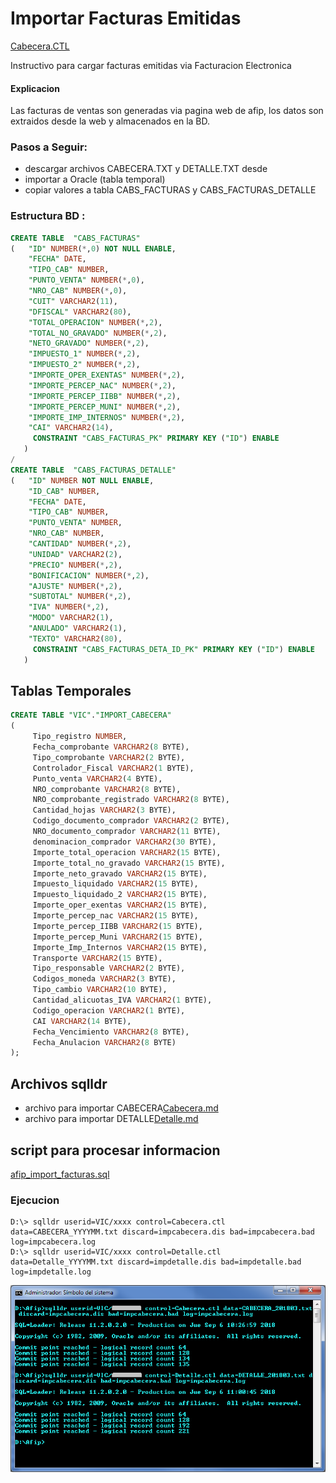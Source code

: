 # Importar Facturas Emitidas

[Cabecera.CTL](Afip/Cabecera.ctl)

Instructivo para cargar facturas emitidas via Facturacion Electronica

#### Explicacion
Las facturas de ventas son generadas via pagina web de afip, los datos son extraidos desde la web y almacenados en la BD.

### Pasos a Seguir:
- descargar archivos CABECERA.TXT y DETALLE.TXT desde 
- importar a Oracle (tabla temporal)
- copiar valores a tabla CABS_FACTURAS y CABS_FACTURAS_DETALLE 


### Estructura BD :
    
```SQL
CREATE TABLE  "CABS_FACTURAS" 
(	"ID" NUMBER(*,0) NOT NULL ENABLE, 
	"FECHA" DATE, 
	"TIPO_CAB" NUMBER, 
	"PUNTO_VENTA" NUMBER(*,0), 
	"NRO_CAB" NUMBER(*,0), 
	"CUIT" VARCHAR2(11), 
	"DFISCAL" VARCHAR2(80), 
	"TOTAL_OPERACION" NUMBER(*,2), 
	"TOTAL_NO_GRAVADO" NUMBER(*,2), 
	"NETO_GRAVADO" NUMBER(*,2), 
	"IMPUESTO_1" NUMBER(*,2), 
	"IMPUESTO_2" NUMBER(*,2), 
	"IMPORTE_OPER_EXENTAS" NUMBER(*,2), 
	"IMPORTE_PERCEP_NAC" NUMBER(*,2), 
	"IMPORTE_PERCEP_IIBB" NUMBER(*,2), 
	"IMPORTE_PERCEP_MUNI" NUMBER(*,2), 
	"IMPORTE_IMP_INTERNOS" NUMBER(*,2), 
	"CAI" VARCHAR2(14), 
	 CONSTRAINT "CABS_FACTURAS_PK" PRIMARY KEY ("ID") ENABLE
   )
/
CREATE TABLE  "CABS_FACTURAS_DETALLE" 
(	"ID" NUMBER NOT NULL ENABLE, 
	"ID_CAB" NUMBER, 
	"FECHA" DATE, 
	"TIPO_CAB" NUMBER, 
	"PUNTO_VENTA" NUMBER, 
	"NRO_CAB" NUMBER, 
	"CANTIDAD" NUMBER(*,2), 
	"UNIDAD" VARCHAR2(2), 
	"PRECIO" NUMBER(*,2), 
	"BONIFICACION" NUMBER(*,2), 
	"AJUSTE" NUMBER(*,2), 
	"SUBTOTAL" NUMBER(*,2), 
	"IVA" NUMBER(*,2), 
	"MODO" VARCHAR2(1), 
	"ANULADO" VARCHAR2(1), 
	"TEXTO" VARCHAR2(80), 
	 CONSTRAINT "CABS_FACTURAS_DETA_ID_PK" PRIMARY KEY ("ID") ENABLE
   )
```


## Tablas Temporales

```SQL
CREATE TABLE "VIC"."IMPORT_CABECERA" 
(
	 Tipo_registro NUMBER,
	 Fecha_comprobante VARCHAR2(8 BYTE),
	 Tipo_comprobante VARCHAR2(2 BYTE),
	 Controlador_Fiscal VARCHAR2(1 BYTE),
	 Punto_venta VARCHAR2(4 BYTE),
	 NRO_comprobante VARCHAR2(8 BYTE),
	 NRO_comprobante_registrado VARCHAR2(8 BYTE),
	 Cantidad_hojas VARCHAR2(3 BYTE),
	 Codigo_documento_comprador VARCHAR2(2 BYTE),
	 NRO_documento_comprador VARCHAR2(11 BYTE),
	 denominacion_comprador VARCHAR2(30 BYTE),
	 Importe_total_operacion VARCHAR2(15 BYTE),
	 Importe_total_no_gravado VARCHAR2(15 BYTE),
	 Importe_neto_gravado VARCHAR2(15 BYTE),
	 Impuesto_liquidado VARCHAR2(15 BYTE),
	 Impuesto_liquidado_2 VARCHAR2(15 BYTE),
	 Importe_oper_exentas VARCHAR2(15 BYTE),
	 Importe_percep_nac VARCHAR2(15 BYTE),
	 Importe_percep_IIBB VARCHAR2(15 BYTE),
	 Importe_percep_Muni VARCHAR2(15 BYTE),
	 Importe_Imp_Internos VARCHAR2(15 BYTE),
	 Transporte VARCHAR2(15 BYTE),
	 Tipo_responsable VARCHAR2(2 BYTE),
	 Codigos_moneda VARCHAR2(3 BYTE),
	 Tipo_cambio VARCHAR2(10 BYTE),
	 Cantidad_alicuotas_IVA VARCHAR2(1 BYTE),
	 Codigo_operacion VARCHAR2(1 BYTE),
	 CAI VARCHAR2(14 BYTE),
	 Fecha_Vencimiento VARCHAR2(8 BYTE),
	 Fecha_Anulacion VARCHAR2(8 BYTE)
);
```



## Archivos sqlldr

- archivo para importar CABECERA[Cabecera.md](/Afip/Cabecera.md)
- archivo para importar DETALLE[Detalle.md](/Afip/Detalle.md)

## script para procesar informacion
[afip_import_facturas.sql](afip_import_facturas.sql)


### Ejecucion
```
D:\> sqlldr userid=VIC/xxxx control=Cabecera.ctl data=CABECERA_YYYYMM.txt discard=impcabecera.dis bad=impcabecera.bad log=impcabecera.log 
D:\> sqlldr userid=VIC/xxxx control=Detalle.ctl data=Detalle_YYYYMM.txt discard=impdetalle.dis bad=impdetalle.bad log=impdetalle.log
```
![sqlrd](/img/import_facturas001.png)




